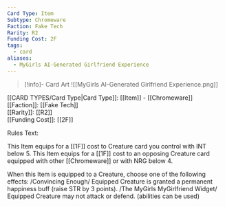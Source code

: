 ```yaml
---
Card Type: Item
Subtype: Chromeware
Faction: Fake Tech
Rarity: R2
Funding Cost: 2F
tags:
  - card
aliases:
  - MyGirls AI-Generated Girlfriend Experience
---
```

> [!info]- Card Art
> ![[MyGirls AI-Generated Girlfriend Experience.png]]

[[CARD TYPES/Card Type|Card Type]]: [[Item]] - [[Chromeware]]  
[[Faction]]: [[Fake Tech]]  
[[Rarity]]: [[R2]]  
[[Funding Cost]]: [[2F]]  

Rules Text:  

This Item equips for a [[1F]] cost to Creature card you control with INT below 5.
This Item equips for a [[1F]] cost to an opposing Creature card equipped with other [[Chromeware]] or with NRG below 4.  

When this Item is equipped to a Creature, choose one of the following effects:
/Convincing Enough/ Equipped Creature is granted a permanent happiness buff (raise STR by 3 points).
/The MyGirls MyGirlfriend Widget/ Equipped Creature may not attack or defend. (abilities can be used)  